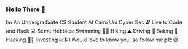 ### Hello There 👋
Im An Undergraduate CS Student At Cairo Uni
Cyber Sec 🔓
Live to Code and Hack 💻
Some Hobbies:
    Swimming 🏊‍♀️
    Hiking  ⛰
    Driving 🚗
    Baking  🍰
    Hacking 🐱‍💻
    Investing 💹💲
I Would love to know you, so follow me plz 😃
<!--
**MR1WOLF/MR1WOLF** is a ✨ _special_ ✨ repository because its `README.md` (this file) appears on your GitHub profile.

Here are some ideas to get you started:

- 🔭 I’m currently working on ...
- 🌱 I’m currently learning ...
- 👯 I’m looking to collaborate on ...
- 🤔 I’m looking for help with ...
- 💬 Ask me about ...
- 📫 How to reach me: ...
- 😄 Pronouns: ...
- ⚡ Fun fact: ...
-->
